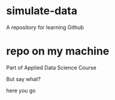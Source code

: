 # simulate-data
A repository for learning Github

# repo on my machine

Part of Applied Data Science Course


But say what?

here you go
